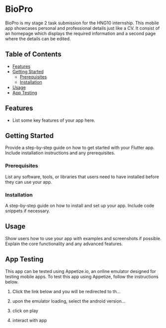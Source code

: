 # BioPro

BioPro is my stage 2 task submission for the HNG10 internship. This mobile app showcases personal and professional details just like a CV. It consist of an homepage which displays the required information and a second page where the details can be edited.

## Table of Contents

- [Features](#features)
- [Getting Started](#getting-started)
  - [Prerequisites](#prerequisites)
  - [Installation](#installation)
- [Usage](#usage)
- [App Testing](#testing)

## Features

- List some key features of your app here.

## Getting Started

Provide a step-by-step guide on how to get started with your Flutter app. Include installation instructions and any prerequisites.

### Prerequisites

List any software, tools, or libraries that users need to have installed before they can use your app.

### Installation

A step-by-step guide on how to install and set up your app. Include code snippets if necessary.

## Usage

Show users how to use your app with examples and screenshots if possible. Explain the core functionality and any advanced features.

## App Testing

This app can be tested using Appetize.io, an online emulator designed for testing mobile apps. To test this app using Appetize, follow the instructions below.

1. Click the link below and you will be redirected to th...
   
2. upon the emulator loading, select the android version...
   
3. click on play
   
4. interact with app 


